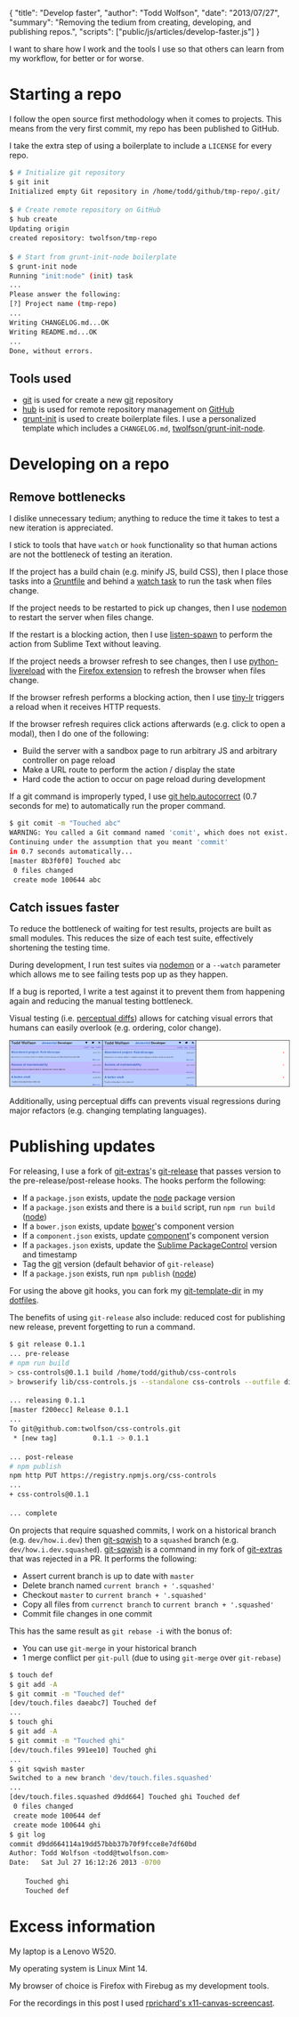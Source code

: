 {
  "title": "Develop faster",
  "author": "Todd Wolfson",
  "date": "2013/07/27",
  "summary": "Removing the tedium from creating, developing, and publishing repos.",
  "scripts": ["public/js/articles/develop-faster.js"]
}

I want to share how I work and the tools I use so that others can learn from my workflow, for better or for worse.

# Starting a repo
I follow the open source first methodology when it comes to projects. This means from the very first commit, my repo has been published to GitHub.

I take the extra step of using a boilerplate to include a `LICENSE` for every repo.

```bash
$ # Initialize git repository
$ git init
Initialized empty Git repository in /home/todd/github/tmp-repo/.git/

$ # Create remote repository on GitHub
$ hub create
Updating origin
created repository: twolfson/tmp-repo

$ # Start from grunt-init-node boilerplate
$ grunt-init node
Running "init:node" (init) task
...
Please answer the following:
[?] Project name (tmp-repo)
...
Writing CHANGELOG.md...OK
Writing README.md...OK
...
Done, without errors.
```

<p id="init-screencast"></p>

## Tools used

- [git][] is used for create a new [git][] repository
- [hub][] is used for remote repository management on [GitHub][gh]
- [grunt-init][] is used to create boilerplate files. I use a personalized template which includes a `CHANGELOG.md`, [twolfson/grunt-init-node][twolfson-init].

[git]: http://git-scm.com/
[hub]: https://github.com/defunkt/hub
[gh]: https://github.com/
[grunt-init]: https://github.com/gruntjs/grunt-init
[twolfson-init]: https://github.com/twolfson/grunt-init-node

# Developing on a repo
## Remove bottlenecks
I dislike unnecessary tedium; anything to reduce the time it takes to test a new iteration is appreciated.

I stick to tools that have `watch` or `hook` functionality so that human actions are not the bottleneck of testing an iteration.

If the project has a build chain (e.g. minify JS, build CSS), then I place those tasks into a [Gruntfile][grunt] and behind a [watch task][watch] to run the task when files change.

<p id="grunt-screencast"></p>

[grunt]: http://gruntjs.com/
[watch]: https://github.com/gruntjs/grunt-contrib-watch

If the project needs to be restarted to pick up changes, then I use [nodemon][] to restart the server when files change.

[nodemon]: https://github.com/remy/nodemon

If the restart is a blocking action, then I use [listen-spawn][] to perform the action from Sublime Text without leaving.

[listen-spawn]: https://github.com/twolfson/listen-spawn

<p id="nodemon-screencast"></p>

If the project needs a browser refresh to see changes, then I use [python-livereload][] with the [Firefox extension][ff-livereload] to refresh the browser when files change.

[python-livereload]: https://github.com/lepture/python-livereload
[ff-livereload]: http://feedback.livereload.com/knowledgebase/articles/86242-how-do-i-install-and-use-the-browser-extensions-

<p id="livereload-screencast"></p>

If the browser refresh performs a blocking action, then I use [tiny-lr][] triggers a reload when it receives HTTP requests.

[tiny-lr]: https://github.com/mklabs/tiny-lr

If the browser refresh requires click actions afterwards (e.g. click to open a modal), then I do one of the following:

- Build the server with a sandbox page to run arbitrary JS and arbitrary controller on page reload
- Make a URL route to perform the action / display the state
- Hard code the action to occur on page reload during development

If a git command is improperly typed, I use [git help.autocorrect][git-autocorrect] (0.7 seconds for me) to automatically run the proper command.

[git-autocorrect]: http://linux.die.net/man/1/git-config

```bash
$ git comit -m "Touched abc"
WARNING: You called a Git command named 'comit', which does not exist.
Continuing under the assumption that you meant 'commit'
in 0.7 seconds automatically...
[master 8b3f0f0] Touched abc
 0 files changed
 create mode 100644 abc
```

<p id="autocorrect-screencast"></p>

## Catch issues faster
To reduce the bottleneck of waiting for test results, projects are built as small modules. This reduces the size of each test suite, effectively shortening the testing time.

During development, I run test suites via [nodemon][] or a `--watch` parameter which allows me to see failing tests pop up as they happen.

<p id="watch-screencast"></p>

If a bug is reported, I write a test against it to prevent them from happening again and reducing the manual testing bottleneck.

Visual testing (i.e. [perceptual diffs][pdiff]) allows for catching visual errors that humans can easily overlook (e.g. ordering, color change).

[pdiff]: https://github.com/bslatkin/dpxdt

[![Perceptual diff][perceptual-diff-thumb]][perceptual-diff]

[perceptual-diff-thumb]: /public/images/articles/develop-faster/perceptual-diff.thumb.png
[perceptual-diff]: /public/images/articles/develop-faster/perceptual-diff.png

Additionally, using perceptual diffs can prevents visual regressions during major refactors (e.g. changing templating languages).

# Publishing updates
For releasing, I use a fork of [git-extras][]'s [git-release][] that passes version to the pre-release/post-release hooks. The hooks perform the following:

[git-extras]: https://github.com/visionmedia/git-extras
[git-release]: https://github.com/twolfson/git-extras/blob/dev/personal.mix/bin/git-release

- If a `package.json` exists, update the [node][] package version
- If a `package.json` exists and there is a `build` script, run `npm run build` ([node][])
- If a `bower.json` exists, update [bower][]'s component version
- If a `component.json` exists, update [component][]'s component version
- If a `packages.json` exists, update the [Sublime PackageControl][pkg-ctrl] version and timestamp
- Tag the [git][] version (default behavior of `git-release`)
- If a `package.json` exists, run `npm publish` ([node][])

[node]: http://nodejs.org/
[bower]: http://bower.io/
[component]: https://github.com/component/component
[pkg-ctrl]: http://wbond.net/sublime_packages/package_control

For using the above git hooks, you can fork my [git-template-dir][] in my [dotfiles][].

[git-template-dir]: https://github.com/twolfson/dotfiles/tree/master/git-template-dir
[dotfiles]: https://github.com/twolfson/dotfiles

The benefits of using `git-release` also include: reduced cost for publishing new release, prevent forgetting to run a command.

```bash
$ git release 0.1.1
... pre-release
# npm run build
> css-controls@0.1.1 build /home/todd/github/css-controls
> browserify lib/css-controls.js --standalone css-controls --outfile dist/css-controls.js

... releasing 0.1.1
[master f200ecc] Release 0.1.1
...
To git@github.com:twolfson/css-controls.git
 * [new tag]         0.1.1 -> 0.1.1

... post-release
# npm publish
npm http PUT https://registry.npmjs.org/css-controls
...
+ css-controls@0.1.1

... complete
```

On projects that require squashed commits, I work on a historical branch (e.g. `dev/how.i.dev`) then [git-sqwish][] to a `squashed` branch (e.g. `dev/how.i.dev.squashed`). [git-sqwish][] is a command in my fork of [git-extras][] that was rejected in a PR. It performs the following:

[git-sqwish]: https://github.com/twolfson/git-extras/blob/dev/personal.mix/bin/git-sqwish

- Assert current branch is up to date with `master`
- Delete branch named `current branch + '.squashed'`
- Checkout `master` to `current branch + '.squashed'`
- Copy all files from `currenct branch` to `current branch + '.squashed'`
- Commit file changes in one commit

This has the same result as `git rebase -i` with the bonus of:

- You can use `git-merge` in your historical branch
- 1 merge conflict per `git-pull` (due to using `git-merge` over `git-rebase`)

```bash
$ touch def
$ git add -A
$ git commit -m "Touched def"
[dev/touch.files daeabc7] Touched def
...
$ touch ghi
$ git add -A
$ git commit -m "Touched ghi"
[dev/touch.files 991ee10] Touched ghi
...
$ git sqwish master
Switched to a new branch 'dev/touch.files.squashed'
...
[dev/touch.files.squashed d9dd664] Touched ghi Touched def
 0 files changed
 create mode 100644 def
 create mode 100644 ghi
$ git log
commit d9dd664114a19dd57bbb37b70f9fcce8e7df60bd
Author: Todd Wolfson <todd@twolfson.com>
Date:   Sat Jul 27 16:12:26 2013 -0700

    Touched ghi
    Touched def
```

# Excess information

My laptop is a Lenovo W520.

My operating system is Linux Mint 14.

My browser of choice is Firefox with Firebug as my development tools.

For the recordings in this post I used [rprichard's x11-canvas-screencast][x11-screencast].

[x11-screencast]: https://github.com/rprichard/x11-canvas-screencast
